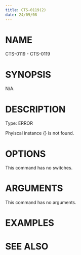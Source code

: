 ```yaml
---
title: CTS-0119(2)
date: 24/09/08
---
```


# NAME

CTS-0119 - CTS-0119

# SYNOPSIS

N/A.

# DESCRIPTION

Type: ERROR

Phyiscal instance {} is not found.

# OPTIONS

This command has no switches.

# ARGUMENTS

This command has no arguments.

# EXAMPLES

# SEE ALSO
